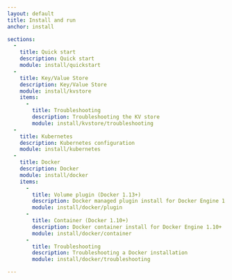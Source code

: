 ```yaml
---
layout: default
title: Install and run
anchor: install

sections:
  -
    title: Quick start
    description: Quick start
    module: install/quickstart
  -
    title: Key/Value Store
    description: Key/Value Store
    module: install/kvstore
    items:
      -
        title: Troubleshooting
        description: Troubleshooting the KV store
        module: install/kvstore/troubleshooting
  -
    title: Kubernetes
    description: Kubernetes configuration
    module: install/kubernetes
  -
    title: Docker
    description: Docker
    module: install/docker
    items:
      -
        title: Volume plugin (Docker 1.13+)
        description: Docker managed plugin install for Docker Engine 1.13+
        module: install/docker/plugin
      -
        title: Container (Docker 1.10+)
        description: Docker container install for Docker Engine 1.10+
        module: install/docker/container
      -
        title: Troubleshooting
        description: Troubleshooting a Docker installation
        module: install/docker/troubleshooting

---
```

